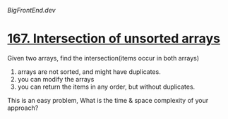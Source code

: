 _BigFrontEnd.dev_

# [167. Intersection of unsorted arrays](https://bigfrontend.dev/problem/array-intersect)

Given two arrays, find the intersection(items occur in both arrays)

1. arrays are not sorted, and might have duplicates.
1. you can modify the arrays
1. you can return the items in any order, but without duplicates.

This is an easy problem, What is the time & space complexity of your approach?
